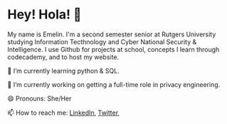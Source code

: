 # Hey! Hola! 👋

My name is Emelin. I'm a second semester senior at Rutgers University studying Information Tecthnology and Cyber National Security & Intelligence. I use Github for projects at school, concepts I learn through codecademy, and to host my website.

🌱 I’m currently learning python & SQL.

🔭 I’m currently working on getting a full-time role in privacy engineering.

😄 Pronouns: She/Her

📫 How to reach me: [LinkedIn](https://www.linkedin.com/in/emelinflores01/), [Twitter](https://twitter.com/fsemmha), 
